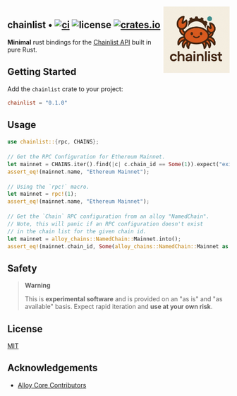 <img align="right" width="150" height="150" top="100" src="./assets/chainlist.png">

## chainlist • [![ci](https://github.com/refcell/chainlist/actions/workflows/ci.yaml/badge.svg)](https://github.com/refcell/chainlist/actions/workflows/ci.yaml) ![license](https://img.shields.io/github/license/chainlist/chainlist?label=license) [![crates.io](https://img.shields.io/crates/v/chainlist.svg)](https://crates.io/crates/chainlist)

**Minimal** rust bindings for the [Chainlist API][api] built in pure Rust.

[api]: https://chainlist.org/rpcs.json

## Getting Started

Add the `chainlist` crate to your project:

```toml
chainlist = "0.1.0"
```

## Usage

```rust
use chainlist::{rpc, CHAINS};

// Get the RPC Configuration for Ethereum Mainnet.
let mainnet = CHAINS.iter().find(|c| c.chain_id == Some(1)).expect("exists");
assert_eq!(mainnet.name, "Ethereum Mainnet");

// Using the `rpc!` macro.
let mainnet = rpc!(1);
assert_eq!(mainnet.name, "Ethereum Mainnet");

// Get the `Chain` RPC configuration from an alloy "NamedChain".
// Note, this will panic if an RPC configuration doesn't exist
// in the chain list for the given chain id.
let mainnet = alloy_chains::NamedChain::Mainnet.into();
assert_eq!(mainnet.chain_id, Some(alloy_chains::NamedChain::Mainnet as u64))
```

## Safety

> **Warning**
>
> This is **experimental software** and is provided on an "as is" and "as available" basis.
> Expect rapid iteration and **use at your own risk**.

## License

[MIT](https://github.com/refcell/chainlist/blob/main/LICENSE)


## Acknowledgements

- [Alloy Core Contributors](https://github.com/alloy-rs)
